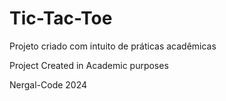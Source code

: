 # Tic-Tac-Toe
Projeto criado com intuito de práticas acadêmicas

Project Created in Academic purposes

Nergal-Code 2024